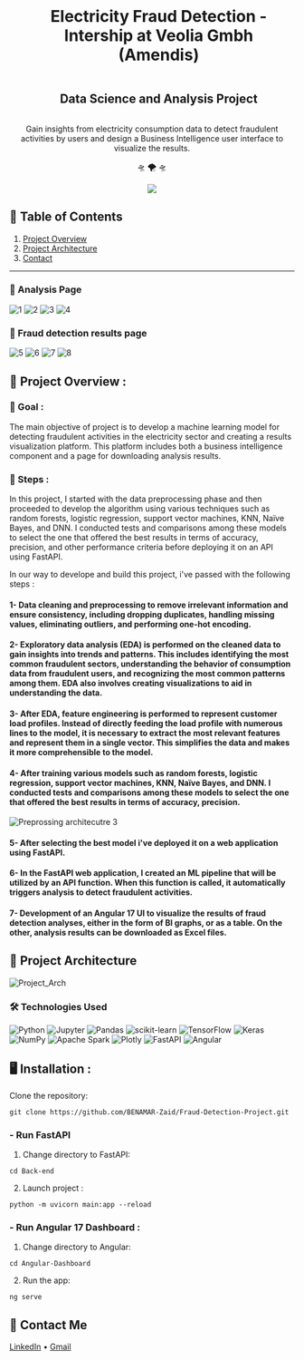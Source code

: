 <div align="center">
  <div id="user-content-toc">
    <ul>
      <summary><h1 style="display: inline-block;"> Electricity Fraud Detection - Intership at Veolia Gmbh (Amendis)</h1></summary>
      <summary><h2 style="display: inline-block;"> Data Science and Analysis Project</h2></summary>
    </ul> 
  </div>
  
  <p>Gain insights from electricity consumption data to detect fraudulent activities by users and design a Business Intelligence user interface to visualize the results.</p>
    🛸
    🌪️
    🛸
</div>
<br>
<div align="center">
      <img src="https://img.shields.io/github/stars/hamagistral/DataEngineers-Glassdoor?color=blue&style=social"/>
</div>

## 📝 Table of Contents

1. [ Project Overview ](#introduction)
2. [ Project Architecture ](#arch)
3. [ Contact ](#contact)
<hr>

### 🔬 Analysis Page
![1](https://github.com/BENAMAR-Zaid/Fraud-Detection-Project/assets/105943885/18a328b1-a82a-4a02-8d90-55f09f1bf466)
![2](https://github.com/BENAMAR-Zaid/Fraud-Detection-Project/assets/105943885/829ab719-71b8-4941-b7d9-230b9d1f2b13)
![3](https://github.com/BENAMAR-Zaid/Fraud-Detection-Project/assets/105943885/7f97d5af-d0fb-4ce4-8889-502d952d5b80)
![4](https://github.com/BENAMAR-Zaid/Fraud-Detection-Project/assets/105943885/6cab61d8-9b6d-4fac-ac01-4caad42946bd)

### 🔬 Fraud detection results page
![5](https://github.com/BENAMAR-Zaid/Fraud-Detection-Project/assets/105943885/4d88addc-5366-4111-8729-5527876b5dcf)
![6](https://github.com/BENAMAR-Zaid/Fraud-Detection-Project/assets/105943885/a767f801-4c6f-4285-a7f1-47efb1a7f35f)
![7](https://github.com/BENAMAR-Zaid/Fraud-Detection-Project/assets/105943885/e4bb9b83-e18b-42b9-9c43-acec4566ec05)
![8](https://github.com/BENAMAR-Zaid/Fraud-Detection-Project/assets/105943885/54807592-93ad-4b2e-b35b-55fac0f6c1ea)



<a name="introduction"></a>
## 🔬 Project Overview :

### 🎯 Goal :

The main objective of project is to develop a machine learning model for detecting fraudulent activities in the electricity sector and creating a results visualization platform. This platform includes both a business intelligence component and a page for downloading analysis results.

### 🧭 Steps :

In this project, I started with the data preprocessing phase and then proceeded to develop the algorithm using various techniques such as random forests, logistic regression, support vector machines, KNN, Naïve Bayes, and DNN. I conducted tests and comparisons among these models to select the one that offered the best results in terms of accuracy, precision, and other performance criteria before deploying it on an API using FastAPI.

In our way to develope and build this project, i've passed with the following steps : 
#### 1- Data cleaning and preprocessing to remove irrelevant information and ensure consistency, including dropping duplicates, handling missing values, eliminating outliers, and performing one-hot encoding.
#### 2- Exploratory data analysis (EDA) is performed on the cleaned data to gain insights into trends and patterns. This includes identifying the most common fraudulent sectors, understanding the behavior of consumption data from fraudulent users, and recognizing the most common patterns among them. EDA also involves creating visualizations to aid in understanding the data.
#### 3- After EDA, feature engineering is performed to represent customer load profiles. Instead of directly feeding the load profile with numerous lines to the model, it is necessary to extract the most relevant features and represent them in a single vector. This simplifies the data and makes it more comprehensible to the model.
#### 4- After training various models such as random forests, logistic regression, support vector machines, KNN, Naïve Bayes, and DNN. I conducted tests and comparisons among these models to select the one that offered the best results in terms of accuracy, precision.
![Preprossing architecutre 3](https://github.com/BENAMAR-Zaid/Fraud-Detection-Project/assets/105943885/a08f97a3-644c-4953-8681-1de9d34e0a73)

#### 5- After selecting the best model i've deployed it on a web application using FastAPI.
#### 6- In the FastAPI web application, I created an ML pipeline that will be utilized by an API function. When this function is called, it automatically triggers analysis to detect fraudulent activities.
#### 7- Development of an Angular 17 UI to visualize the results of fraud detection analyses, either in the form of BI graphs, or as a table. On the other, analysis results can be downloaded as Excel files.

<a name="arch"></a>
## 📝 Project Architecture

![Project_Arch](https://github.com/BENAMAR-Zaid/Fraud-Detection-Project/assets/105943885/efcd8963-c2b4-4119-b14c-52a1e76c6210)

### 🛠️ Technologies Used

![Python](https://img.shields.io/badge/python-3670A0?style=for-the-badge&logo=python&logoColor=ffdd54)
![Jupyter](https://img.shields.io/badge/Made%20with-Jupyter-orange?style=for-the-badge&logo=Jupyter)
![Pandas](https://img.shields.io/badge/pandas-%23150458.svg?style=for-the-badge&logo=pandas&logoColor=white)
![scikit-learn](https://img.shields.io/badge/scikit--learn-%23F7931E.svg?style=for-the-badge&logo=scikit-learn&logoColor=white)
![TensorFlow](https://img.shields.io/badge/TensorFlow-%23FF6F00.svg?style=for-the-badge&logo=TensorFlow&logoColor=white)
![Keras](https://img.shields.io/badge/Keras-%23D00000.svg?style=for-the-badge&logo=Keras&logoColor=white)
![NumPy](https://img.shields.io/badge/numpy-%23013243.svg?style=for-the-badge&logo=numpy&logoColor=white)
![Apache Spark](https://img.shields.io/badge/Apache%20Spark-FDEE21?style=flat-square&logo=apachespark&logoColor=black)
![Plotly](https://img.shields.io/badge/Plotly-%233F4F75.svg?style=for-the-badge&logo=plotly&logoColor=white)
![FastAPI](https://img.shields.io/badge/FastAPI-005571?style=for-the-badge&logo=fastapi)
![Angular](https://img.shields.io/badge/angular-%23DD0031.svg?style=for-the-badge&logo=angular&logoColor=white)

<a name="installation"></a>
## 🖥️ Installation : 
Clone the repository:

```
git clone https://github.com/BENAMAR-Zaid/Fraud-Detection-Project.git
```

### - Run FastAPI

1. Change directory to FastAPI:

```
cd Back-end
```

2. Launch project : 

```
python -m uvicorn main:app --reload
```

### - Run Angular 17 Dashboard : 

1. Change directory to Angular:

```
cd Angular-Dashboard
```

2. Run the app:

```
ng serve
```


<a name="contact"></a>
## 📨 Contact Me

[LinkedIn](https://www.linkedin.com/in/zaid-benamar/) •
[Gmail](zaid.benmr@gmail.com)
